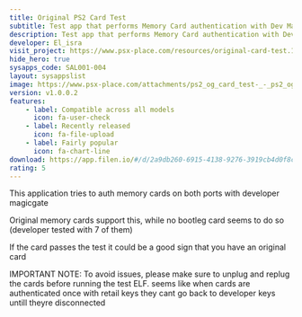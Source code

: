 ```yaml
---
title: Original PS2 Card Test
subtitle: Test app that performs Memory Card authentication with Dev Magicgate
description: Test app that performs Memory Card authentication with Dev Magicgate which Original cards respond to while bootlegs don't.
developer: El_isra
visit_project: https://www.psx-place.com/resources/original-card-test.1504/
hide_hero: true
sysapps_code: SAL001-004
layout: sysappslist
image: https://www.psx-place.com/attachments/ps2_og_card_test-_-_ps2_og_card_test_20241126104842-png.44770/
version: v1.0.0.2
features:
    - label: Compatible across all models
      icon: fa-user-check
    - label: Recently released
      icon: fa-file-upload
    - label: Fairly popular
      icon: fa-chart-line
download: https://app.filen.io/#/d/2a9db260-6915-4138-9276-3919cb4d0f8c#ChG2VZbOcEc6OSiDz7kKTe3yq2fT2Hed
rating: 5
---
```


This application tries to auth memory cards on both ports with developer magicgate

Original memory cards support this, while no bootleg card seems to do so (developer tested with 7 of them)

If the card passes the test it could be a good sign that you have an original card

IMPORTANT NOTE:
To avoid issues, please make sure to unplug and replug the cards before running the test ELF. seems like when cards are authenticated once with retail keys they cant go back to developer keys untill theyre disconnected
